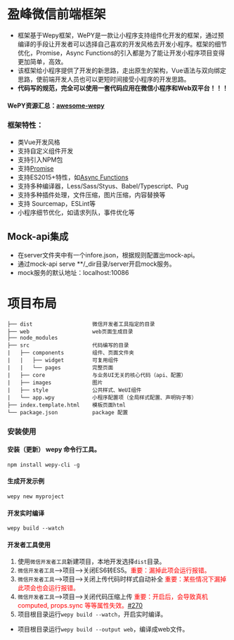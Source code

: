 # 盈峰微信前端框架
* 框架基于Wepy框架，WePY是一款让小程序支持组件化开发的框架，通过预编译的手段让开发者可以选择自己喜欢的开发风格去开发小程序。框架的细节优化，Promise，Async Functions的引入都是为了能让开发小程序项目变得更加简单，高效。
* 该框架给小程序提供了开发的新思路，走出原生的架构，Vue语法与双向绑定思路，使前端开发人员也可以更短时间接受小程序的开发思路。
* <strong>代码写的规范，完全可以使用一套代码应用在微信小程序和Web双平台！！！</strong>

#### WePY资源汇总：[awesome-wepy](https://github.com/aben1188/awesome-wepy)

### 框架特性：
* 类Vue开发风格
* 支持自定义组件开发
* 支持引入NPM包
* 支持[Promise](https://github.com/wepyjs/wepy/wiki/wepy%E9%A1%B9%E7%9B%AE%E4%B8%AD%E4%BD%BF%E7%94%A8Promise)
* 支持ES2015+特性，如[Async Functions](https://github.com/wepyjs/wepy/wiki/wepy%E9%A1%B9%E7%9B%AE%E4%B8%AD%E4%BD%BF%E7%94%A8async-await)
* 支持多种编译器，Less/Sass/Styus、Babel/Typescript、Pug
* 支持多种插件处理，文件压缩，图片压缩，内容替换等
* 支持 Sourcemap，ESLint等
* 小程序细节优化，如请求列队，事件优化等

## Mock-api集成
* 在server文件夹中有一个infore.json，根据规则配置出mock-api。
* 通过mock-api serve **/_dir目录/server开启mock服务。
* mock服务的默认地址：localhost:10086


# 项目布局

```
├── dist                   微信开发者工具指定的目录
├── web                    web页面生成目录
├── node_modules           
├── src                    代码编写的目录
|   ├── components         组件、页面文件夹
|   |   ├── widget         可复用组件
|   |   └── pages          完整页面
|   ├── core               与业务UI无关的核心代码（api、配置）
|   ├── images             图片
|   ├── style              公共样式、WeUI组件
|   └── app.wpy            小程序配置项（全局样式配置、声明钩子等）
├── index.template.html    模板页面html
└── package.json           package 配置
```
### 安装使用

#### 安装（更新） wepy 命令行工具。

```console
npm install wepy-cli -g
```

#### 生成开发示例

```console
wepy new myproject
```

#### 开发实时编译

```console
wepy build --watch
```

#### 开发者工具使用

1. 使用`微信开发者工具`新建项目，本地开发选择`dist`目录。
2. `微信开发者工具`-->项目-->关闭ES6转ES5。<font style="color:red">重要：漏掉此项会运行报错。</font>
3. `微信开发者工具`-->项目-->关闭上传代码时样式自动补全 <font style="color:red">重要：某些情况下漏掉此项会也会运行报错。</font>
4. `微信开发者工具`-->项目-->关闭代码压缩上传 <font style="color:red">重要：开启后，会导致真机computed, props.sync 等等属性失效。[#270](https://github.com/wepyjs/wepy/issues/270)</font>
5. 项目根目录运行`wepy build --watch`，开启实时编译。
*  项目根目录运行`wepy build --output web`，编译成web文件。



